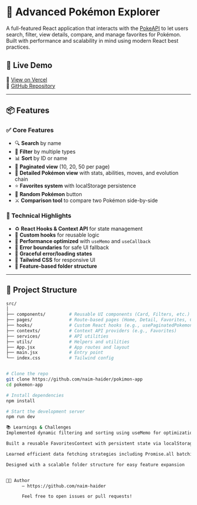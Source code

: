 # 🧠 Advanced Pokémon Explorer

A full-featured React application that interacts with the [PokeAPI](https://pokeapi.co/) to let users search, filter, view details, compare, and manage favorites for Pokémon. Built with performance and scalability in mind using modern React best practices.

## 🚀 Live Demo

🔗 [View on Vercel](https://pokimon-app-three.vercel.app/)  
📂 [GitHub Repository](https://github.com/naim-haider/pokimon-app)

---

## 📦 Features

### ✅ Core Features

- 🔍 **Search** by name
- 🎯 **Filter** by multiple types
- 📊 **Sort** by ID or name
- 📄 **Paginated view** (10, 20, 50 per page)
- 🧠 **Detailed Pokémon view** with stats, abilities, moves, and evolution chain
- ⭐ **Favorites system** with localStorage persistence
- 🔁 **Random Pokémon** button
- ⚔️ **Comparison tool** to compare two Pokémon side-by-side

### 🔧 Technical Highlights

- ♻️ **React Hooks & Context API** for state management
- 🧩 **Custom hooks** for reusable logic
- 🧠 **Performance optimized** with `useMemo` and `useCallback`
- 🚦 **Error boundaries** for safe UI fallback
- 🧪 **Graceful error/loading states**
- 💅 **Tailwind CSS** for responsive UI
- 🧱 **Feature-based folder structure**

---

## 📁 Project Structure

```bash
src/
│
├── components/         # Reusable UI components (Card, Filters, etc.)
├── pages/              # Route-based pages (Home, Detail, Favorites, Compare)
├── hooks/              # Custom React hooks (e.g., usePaginatedPokemon)
├── contexts/           # Context API providers (e.g., Favorites)
├── services/           # API utilities
├── utils/              # Helpers and utilities
├── App.jsx             # App routes and layout
├── main.jsx            # Entry point
└── index.css           # Tailwind config


# Clone the repo
git clone https://github.com/naim-haider/pokimon-app
cd pokemon-app

# Install dependencies
npm install

# Start the development server
npm run dev

📚 Learnings & Challenges
Implemented dynamic filtering and sorting using useMemo for optimization

Built a reusable FavoritesContext with persistent state via localStorage

Learned efficient data fetching strategies including Promise.all batching

Designed with a scalable folder structure for easy feature expansion


🧑‍💻 Author
      – https://github.com/naim-haider

      Feel free to open issues or pull requests!
```
